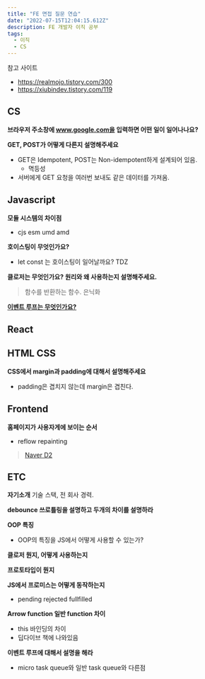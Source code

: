 ```yaml
---
title: "FE 면접 질문 연습"
date: "2022-07-15T12:04:15.612Z"
description: FE 개발자 이직 공부
tags:
  - 이직
  - CS
---
```


참고 사이트

- https://realmojo.tistory.com/300
- https://xiubindev.tistory.com/119

## CS

**브라우저 주소창에 www.google.com을 입력하면 어떤 일이 일어나나요?**

**GET, POST가 어떻게 다른지 설명해주세요**

- GET은 Idempotent, POST는 Non-idempotent하게 설계되어 있음.
  - 멱등성
- 서버에게 GET 요청을 여러번 보내도 같은 데이터를 가져옴.

## Javascript

**모듈 시스템의 차이점**

- cjs esm umd amd

**호이스팅이 무엇인가요?**

- let const 는 호이스팅이 일어날까요? TDZ

**클로저는 무엇인가요? 원리와 왜 사용하는지 설명해주세요.**

> 함수를 반환하는 함수.
> 은닉화

[**이벤트 루프는 무엇인가요?**](../../study-js/이벤트%20루프는%20무엇인가요?/index.md)

## React

## HTML CSS

**CSS에서 margin과 padding에 대해서 설명해주세요**

- padding은 겹치지 않는데 margin은 겹친다.

## Frontend

**홈페이지가 사용자게에 보이는 순서**

- reflow repainting

> [Naver D2](https://d2.naver.com/helloworld/59361)

## ETC

**자기소개**
기술 스택, 전 회사 경력.

**debounce 쓰로틀링을 설명하고 두개의 차이를 설명하라**

**OOP 특징**

- OOP의 특징을 JS에서 어떻게 사용할 수 있는가?

**클로저 뭔지, 어떻게 사용하는지**

**프로토타입이 뭔지**

**JS에서 프로미스는 어떻게 동작하는지**

- pending rejected fullfilled

**Arrow function 일반 function 차이**

- this 바인딩의 차이
- 딥다이브 책에 나와있음

**이벤트 루프에 대해서 설명을 해라**

- micro task queue와 일반 task queue와 다른점
